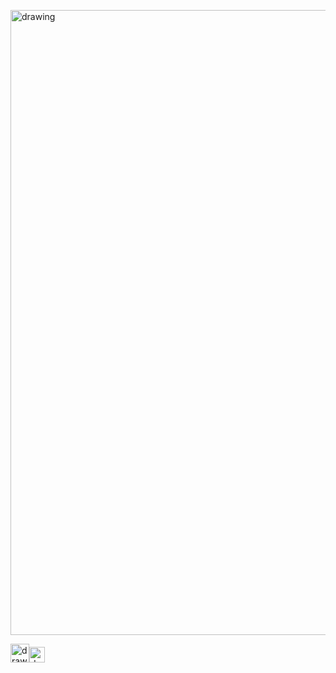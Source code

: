 [<img src="https://user-images.githubusercontent.com/57723790/69011792-03da6e80-094d-11ea-9b0f-3a5ad0b559fe.png" alt="drawing" width="1000"/>](https://github.com/ElianaWassermann/CVenglish/files/3855949/ASAHO2013.pdf)

[<img src="https://user-images.githubusercontent.com/57723790/69009439-e5b44480-0933-11ea-8c7a-a59c860072fb.png" alt="drawing" width="30"/><img src="https://user-images.githubusercontent.com/57723790/72177145-d8a95400-33be-11ea-9c96-d9fc9e366571.jpg" alt="drawing" width="25"/>](https://elianawassermann.github.io/CVDataScience/PublicationsDataScience)
